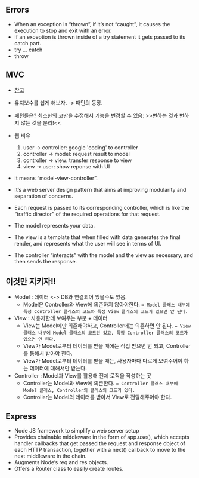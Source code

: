 ## Errors
- When an exception is “thrown”, if it’s not “caught”, it causes the execution to stop and exit with an error.
- If an exception is thrown inside of a try statement it gets passed to its catch part.
- try ... catch
- throw


## MVC
- [참고](https://jaeseongdev.github.io/development/2021/02/21/MVC_%ED%8C%A8%ED%84%B4/)
- 유지보수를 쉽게 해보자. -> 패턴의 등장.
- 패턴들은? 최소한의 코만을 수정해서 기능을 변경할 수 있음: >>변하는 것과 변하지 않는 것을 분리!<<
- 웹 비유
  1. user -> controller: google 'coding' to controller
  2. controller -> model: request result to model
  3. controller -> view: transfer response to view
  4. view -> user: show reponse with UI


- It means “model-view-controller”.
- It’s a web server design pattern that aims at improving modularity and separation of concerns.
- Each request is passed to its corresponding controller, which is like the “traffic director” of the required operations for that request.
- The model represents your data.
- The view is a template that when filled with data generates the final render, and represents what the user will see in terms of UI.
- The controller “interacts” with the model and the view as necessary, and then sends the response.

## 이것만 지키자!!
- Model : 데이터 <-> DB와 연결되어 있을수도 있음.
  - Model은 Controller와 View에 의존하지 않아야한다.
  `= Model 클래스 내부에 특정 Controller 클래스의 코드와 특정 View 클래스의 코드가 있으면 안 된다.`
- View : 사용자한테 보여주는 부분 + 데이터
  - View는 Model에만 의존해야하고, Controller에는 의존하면 안 된다.
  `= View 클래스 내부에 Model 클래스의 코드만 있고, 특정 Controller 클래스의 코드가 있으면 안 된다.`
  - View가 Model로부터 데이터를 받을 때에는 직접 받으면 안 되고, Controller를 통해서 받아야 한다.
  - View가 Model로부터 데이터를 받을 때는, 사용자마다 다르게 보여주어야 하는 데이터에 대해서만 받는다.
- Controller : Model과 View를 활용해 전체 로직을 작성하는 곳
  - Controller는 Model과 View에 의존한다.
  `= Controller 클래스 내부에 Model 클래스, Controller의 클래스의 코드가 있다.`
  - Controller는 Model의 데이터를 받아서 View로 전달해주어야 한다.


## Express
- Node JS framework to simplify a web server setup
- Provides chainable middleware in the form of app.use(), which accepts handler callbacks that get passed the request and response object of each HTTP transaction, together with a next() callback to move to the next middleware in the chain.
- Augments Node’s req and res objects.
- Offers a Router class to easily create routes.